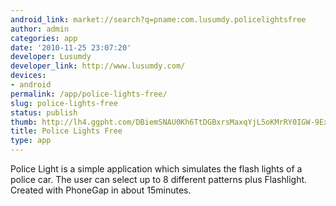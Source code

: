 ```yaml
---
android_link: market://search?q=pname:com.lusumdy.policelightsfree
author: admin
categories: app
date: '2010-11-25 23:07:20'
developer: Lusumdy
developer_link: http://www.lusumdy.com/
devices: 
- android
permalink: /app/police-lights-free/
slug: police-lights-free
status: publish
thumb: http://lh4.ggpht.com/DBiemSNAU0Kh6TtDGBxrsMaxqYjL5oKMrRY0IGW-9ExxK7TM-Y2rH14rlPX0030YvKfRIrgA6wdDc3Av=s48
title: Police Lights Free
type: app
---
```


Police Light is a simple application which simulates the flash lights of a police car. The user can select up to 8 different patterns plus Flashlight. Created with PhoneGap in about 15minutes. 